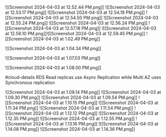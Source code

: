 ![[Screenshot 2024-04-03 at 12.52.44 PM.png]]
![[Screenshot 2024-04-03 at 12.53.17 PM.png]]
![[Screenshot 2024-04-03 at 12.54.19 PM.png]]
![[Screenshot 2024-04-03 at 12.54.50 PM.png]]
![[Screenshot 2024-04-03 at 12.55.24 PM.png]]
![[Screenshot 2024-04-03 at 12.56.24 PM.png]]
![[Screenshot 2024-04-03 at 12.57.18 PM.png]]
![[Screenshot 2024-04-03 at 12.58.10 PM.png]]![[Screenshot 2024-04-03 at 12.59.45 PM.png]]
![[Screenshot 2024-04-03 at 1.02.49 PM.png]]

![[Screenshot 2024-04-03 at 1.04.34 PM.png]]

![[Screenshot 2024-04-03 at 1.07.03 PM.png]]

![[Screenshot 2024-04-03 at 1.08.00 PM.png]]

#cloud-details RDS Read replicas use Async Replication while Multi AZ uses Synchronous replication

![[Screenshot 2024-04-03 at 1.09.14 PM.png]]
![[Screenshot 2024-04-03 at 1.09.30 PM.png]]
![[Screenshot 2024-04-03 at 1.09.54 PM.png]]
![[Screenshot 2024-04-03 at 1.10.15 PM.png]]
![[Screenshot 2024-04-03 at 1.11.34 PM.png]]
![[Screenshot 2024-04-03 at 1.11.54 PM.png]]
![[Screenshot 2024-04-03 at 1.12.12 PM.png]]
![[Screenshot 2024-04-03 at 1.12.35 PM.png]]
![[Screenshot 2024-04-03 at 1.12.55 PM.png]]
![[Screenshot 2024-04-03 at 1.13.16 PM.png]]
![[Screenshot 2024-04-03 at 1.14.08 PM.png]]
![[Screenshot 2024-04-03 at 1.14.36 PM.png]]